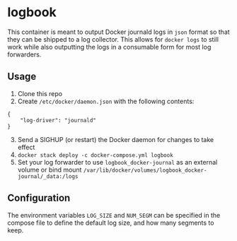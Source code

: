 # logbook

This container is meant to output Docker journald logs in `json` format so that they can be shipped to a log collector. This allows for `docker logs` to still work while also outputting the logs in a consumable form for most log forwarders.

## Usage

1. Clone this repo
2. Create `/etc/docker/daemon.json` with the following contents:
```
{
    "log-driver": "journald"
}
```
3. Send a SIGHUP (or restart) the Docker daemon for changes to take effect
4. `docker stack deploy -c docker-compose.yml logbook`
5. Set your log forwarder to use `logbook_docker-journal` as an external volume or bind mount `/var/lib/docker/volumes/logbook_docker-journal/_data:/logs`

## Configuration

The environment variables `LOG_SIZE` and `NUM_SEGM` can be specified in the compose file to define the default log size, and how many segments to keep.

